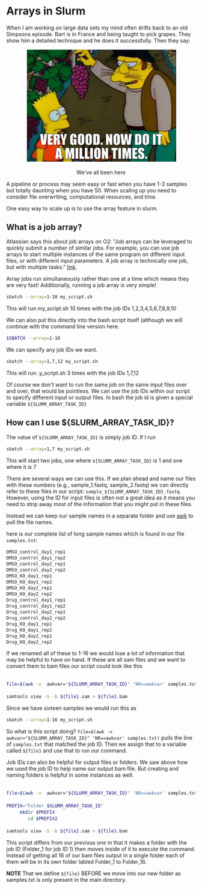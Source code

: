 
# Arrays in Slurm

When I am working on large data sets my mind often drifts back to an old Simpsons episode. Bart is in France and being taught to pick grapes. They show him a detailed technique and he does it successfully. Then they say:


<p align="center">
<img src="../img/simpsons.png" width="400">
</p>
<p align = "center">
We've all been here
</p>

A pipeline or process may seem easy or fast when you have 1-3 samples but totally daunting when you have 50. When scaling up you need to consider file overwriting, computational resources, and time.

One easy way to scale up is to use the array feature in slurm.

## What is a job array?

Atlassian says this about job arrays on O2: "Job arrays can be leveraged to quickly submit a number of similar jobs. For example, you can use job arrays to start multiple instances of the same program on different input files, or with different input parameters. A job array is technically one job, but with multiple tasks." [link](https://harvardmed.atlassian.net/wiki/spaces/O2/pages/1586793632/Using+Slurm+Basic#Job-Arrays).

Array jobs run simultaneously rather than one at a time which means they are very fast! Additionally, running a job array is very simple!  

```bash
sbatch --array=1-10 my_script.sh
```

This will run my_script.sh 10 times with the job IDs 1,2,3,4,5,6,7,8,9,10

We can also put this directly into the bash script itself (although we will continue with the command line version here.
```bash
$SBATCH --array=1-10
```

We can specify any job IDs we want.

```bash
sbatch --array=1,7,12 my_script.sh
```
This will run .y_script.sh 3 times with the job IDs 1,7,12

Of course we don't want to run the same job on the same input files over and over, that would be pointless. We can use the job IDs within our script to specify different input or output files. In bash the job id is given a special variable `${SLURM_ARRAY_TASK_ID}`


## How can I use ${SLURM_ARRAY_TASK_ID}?

The value of `${SLURM_ARRAY_TASK_ID}` is simply job ID. If I run 

```bash
sbatch --array=1,7 my_script.sh
```
This will start two jobs, one where `${SLURM_ARRAY_TASK_ID}` is 1 and one where it is 7

There are several ways we can use this. If we plan ahead and name our files with these numbers (e.g., sample_1.fastq, sample_2.fastq) we can directly refer to these files in our script: `sample_${SLURM_ARRAY_TASK_ID}.fastq` However, using the ID for input files is often not a great idea as it means you need to strip away most of the information that you might put in these files.

Instead we can keep our sample names in a separate folder and use [awk](awk.md) to pull the file names. 

here is our complete list of long sample names which is found in our file `samples.txt`:

```
DMSO_control_day1_rep1
DMSO_control_day1_rep2
DMSO_control_day2_rep1
DMSO_control_day2_rep2
DMSO_KO_day1_rep1
DMSO_KO_day1_rep2
DMSO_KO_day2_rep1
DMSO_KO_day2_rep2
Drug_control_day1_rep1
Drug_control_day1_rep2
Drug_control_day2_rep1
Drug_control_day2_rep2
Drug_KO_day1_rep1
Drug_KO_day1_rep2
Drug_KO_day2_rep1
Drug_KO_day2_rep2
```

If we renamed all of these to 1-16 we would lose a lot of information that may be helpful to have on hand. If these are all sam files and we want to convert them to bam files our script could look like this

```bash

file=$(awk -v  awkvar="${SLURM_ARRAY_TASK_ID}" 'NR==awkvar' samples.txt)

samtools view -S -b ${file}.sam > ${file}.bam

```

Since we have sixteen samples we would run this as 

```bash
sbatch --array=1-16 my_script.sh
```

So what is this script doing? `file=$(awk -v  awkvar="${SLURM_ARRAY_TASK_ID}" 'NR==awkvar' samples.txt)` pulls the line of `samples.txt` that matched the job ID. Then we assign that to a variable called `${file}` and use that to run our command.

Job IDs can also be helpful for output files or folders. We saw above how we used the job ID to help name our output bam file. But creating and naming folders is helpful in some instances as well. 

```bash

file=$(awk -v  awkvar="${SLURM_ARRAY_TASK_ID}" 'NR==awkvar' samples.txt)

PREFIX="Folder_$SLURM_ARRAY_TASK_ID"
     mkdir $PREFIX
        cd $PREFIX2

samtools view -S -b ${file}.sam > ${file}.bam

```    

This script differs from our previous one in that it makes a folder with the job ID (Folder_1 for job ID 1) then moves inside of it to execute the command. Instead of getting all 16 of our bam files output in a single folder each of them will be in its own folder labled Folder_1 to Folder_16. 

**NOTE** That we define `${file}` BEFORE we move into our new folder as samples.txt is only present in the main directory. 






